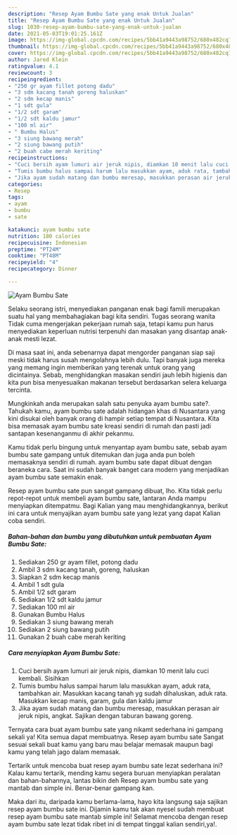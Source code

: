 ```yaml
---
description: "Resep Ayam Bumbu Sate yang enak Untuk Jualan"
title: "Resep Ayam Bumbu Sate yang enak Untuk Jualan"
slug: 1030-resep-ayam-bumbu-sate-yang-enak-untuk-jualan
date: 2021-05-03T19:01:25.161Z
image: https://img-global.cpcdn.com/recipes/5bb41a9443a98752/680x482cq70/ayam-bumbu-sate-foto-resep-utama.jpg
thumbnail: https://img-global.cpcdn.com/recipes/5bb41a9443a98752/680x482cq70/ayam-bumbu-sate-foto-resep-utama.jpg
cover: https://img-global.cpcdn.com/recipes/5bb41a9443a98752/680x482cq70/ayam-bumbu-sate-foto-resep-utama.jpg
author: Jared Klein
ratingvalue: 4.1
reviewcount: 3
recipeingredient:
- "250 gr ayam fillet potong dadu"
- "3 sdm kacang tanah goreng haluskan"
- "2 sdm kecap manis"
- "1 sdt gula"
- "1/2 sdt garam"
- "1/2 sdt kaldu jamur"
- "100 ml air"
- " Bumbu Halus"
- "3 siung bawang merah"
- "2 siung bawang putih"
- "2 buah cabe merah keriting"
recipeinstructions:
- "Cuci bersih ayam lumuri air jeruk nipis, diamkan 10 menit lalu cuci kembali. Sisihkan"
- "Tumis bumbu halus sampai harum lalu masukkan ayam, aduk rata, tambahkan air. Masukkan kacang tanah yg sudah dihaluskan, aduk rata. Masukkan kecap manis, garam, gula dan kaldu jamur"
- "Jika ayam sudah matang dan bumbu meresap, masukkan perasan air jeruk nipis, angkat. Sajikan dengan taburan bawang goreng."
categories:
- Resep
tags:
- ayam
- bumbu
- sate

katakunci: ayam bumbu sate 
nutrition: 180 calories
recipecuisine: Indonesian
preptime: "PT24M"
cooktime: "PT48M"
recipeyield: "4"
recipecategory: Dinner

---
```



![Ayam Bumbu Sate](https://img-global.cpcdn.com/recipes/5bb41a9443a98752/680x482cq70/ayam-bumbu-sate-foto-resep-utama.jpg)

Selaku seorang istri, menyediakan panganan enak bagi famili merupakan suatu hal yang membahagiakan bagi kita sendiri. Tugas seorang  wanita Tidak cuma mengerjakan pekerjaan rumah saja, tetapi kamu pun harus menyediakan keperluan nutrisi terpenuhi dan masakan yang disantap anak-anak mesti lezat.

Di masa  saat ini, anda sebenarnya dapat mengorder panganan siap saji meski tidak harus susah mengolahnya lebih dulu. Tapi banyak juga mereka yang memang ingin memberikan yang terenak untuk orang yang dicintainya. Sebab, menghidangkan masakan sendiri jauh lebih higienis dan kita pun bisa menyesuaikan makanan tersebut berdasarkan selera keluarga tercinta. 



Mungkinkah anda merupakan salah satu penyuka ayam bumbu sate?. Tahukah kamu, ayam bumbu sate adalah hidangan khas di Nusantara yang kini disukai oleh banyak orang di hampir setiap tempat di Nusantara. Kita bisa memasak ayam bumbu sate kreasi sendiri di rumah dan pasti jadi santapan kesenanganmu di akhir pekanmu.

Kamu tidak perlu bingung untuk menyantap ayam bumbu sate, sebab ayam bumbu sate gampang untuk ditemukan dan juga anda pun boleh memasaknya sendiri di rumah. ayam bumbu sate dapat dibuat dengan beraneka cara. Saat ini sudah banyak banget cara modern yang menjadikan ayam bumbu sate semakin enak.

Resep ayam bumbu sate pun sangat gampang dibuat, lho. Kita tidak perlu repot-repot untuk membeli ayam bumbu sate, lantaran Anda mampu menyiapkan ditempatmu. Bagi Kalian yang mau menghidangkannya, berikut ini cara untuk menyajikan ayam bumbu sate yang lezat yang dapat Kalian coba sendiri.

<!--inarticleads1-->

##### Bahan-bahan dan bumbu yang dibutuhkan untuk pembuatan Ayam Bumbu Sate:

1. Sediakan 250 gr ayam fillet, potong dadu
1. Ambil 3 sdm kacang tanah, goreng, haluskan
1. Siapkan 2 sdm kecap manis
1. Ambil 1 sdt gula
1. Ambil 1/2 sdt garam
1. Sediakan 1/2 sdt kaldu jamur
1. Sediakan 100 ml air
1. Gunakan  Bumbu Halus
1. Sediakan 3 siung bawang merah
1. Sediakan 2 siung bawang putih
1. Gunakan 2 buah cabe merah keriting




<!--inarticleads2-->

##### Cara menyiapkan Ayam Bumbu Sate:

1. Cuci bersih ayam lumuri air jeruk nipis, diamkan 10 menit lalu cuci kembali. Sisihkan
1. Tumis bumbu halus sampai harum lalu masukkan ayam, aduk rata, tambahkan air. Masukkan kacang tanah yg sudah dihaluskan, aduk rata. Masukkan kecap manis, garam, gula dan kaldu jamur
1. Jika ayam sudah matang dan bumbu meresap, masukkan perasan air jeruk nipis, angkat. Sajikan dengan taburan bawang goreng.




Ternyata cara buat ayam bumbu sate yang nikamt sederhana ini gampang sekali ya! Kita semua dapat membuatnya. Resep ayam bumbu sate Sangat sesuai sekali buat kamu yang baru mau belajar memasak maupun bagi kamu yang telah jago dalam memasak.

Tertarik untuk mencoba buat resep ayam bumbu sate lezat sederhana ini? Kalau kamu tertarik, mending kamu segera buruan menyiapkan peralatan dan bahan-bahannya, lantas bikin deh Resep ayam bumbu sate yang mantab dan simple ini. Benar-benar gampang kan. 

Maka dari itu, daripada kamu berlama-lama, hayo kita langsung saja sajikan resep ayam bumbu sate ini. Dijamin kamu tak akan nyesel sudah membuat resep ayam bumbu sate mantab simple ini! Selamat mencoba dengan resep ayam bumbu sate lezat tidak ribet ini di tempat tinggal kalian sendiri,ya!.

